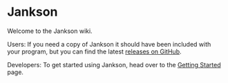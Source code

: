 # Jankson

Welcome to the Jankson wiki.

Users: If you need a copy of Jankson it should have been included with your program,
but you can find the latest [releases on GitHub].

Developers: To get started using Jankson, head over to the [Getting Started] page.

[releases on GitHub]:https://github.com/falkreon/Jankson/releases
[Getting Started]:getting_started.md
